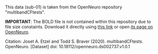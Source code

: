 This data (sub-01) is taken from the OpenNeuro repository "multibandCFtests".

**IMPORTANT**: The BOLD file is not contained within this repository due to file size constaints. Download it directly using [this link](https://s3.amazonaws.com/openneuro.org/ds002737/sub-01/ses-01/func/sub-01_ses-01_task-Stroop_acq-cf1AP_run-01_bold.nii.gz?versionId=zcYs4WholtemBiT8mRvdD8gkTbakm6SM) or open [its page on OpenNeuro](https://openneuro.org/datasets/ds002737/versions/1.0.0/file-display/sub-01:ses-01:func:sub-01_ses-01_task-Stroop_acq-cf1AP_run-01_bold.nii.gz).

Citation:
Joset A. Etzel and Todd S. Braver (2020). multibandCFtests. OpenNeuro. [Dataset] doi: 10.18112/openneuro.ds002737.v1.0.1
